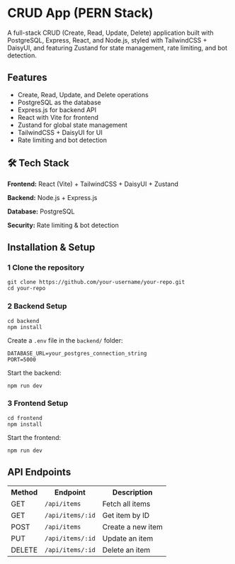 <h1>CRUD App (PERN Stack)</h1>
<p>A full-stack CRUD (Create, Read, Update, Delete) application built with PostgreSQL, Express, React, and Node.js, styled with TailwindCSS + DaisyUI, and featuring Zustand for state management, rate limiting, and bot detection.</p>

<h2> Features</h2>
<ul>
  <li> Create, Read, Update, and Delete operations</li>
  <li> PostgreSQL as the database</li>
  <li> Express.js for backend API</li>
  <li> React with Vite for frontend</li>
  <li> Zustand for global state management</li>
  <li> TailwindCSS + DaisyUI for UI</li>
  <li> Rate limiting and bot detection</li>
</ul>

<h2>🛠 Tech Stack</h2>
<p><strong>Frontend:</strong> React (Vite) + TailwindCSS + DaisyUI + Zustand</p>
<p><strong>Backend:</strong> Node.js + Express.js</p>
<p><strong>Database:</strong> PostgreSQL</p>
<p><strong>Security:</strong> Rate limiting & bot detection</p>

<h2>Installation & Setup</h2>

<h3>1️ Clone the repository</h3>
<pre><code>git clone https://github.com/your-username/your-repo.git
cd your-repo</code></pre>

<h3>2️ Backend Setup</h3>
<pre><code>cd backend
npm install</code></pre>

<p>Create a <code>.env</code> file in the <code>backend/</code> folder:</p>
<pre><code>DATABASE_URL=your_postgres_connection_string
PORT=5000</code></pre>

<p>Start the backend:</p>
<pre><code>npm run dev</code></pre>

<h3>3️ Frontend Setup</h3>
<pre><code>cd frontend
npm install</code></pre>

<p>Start the frontend:</p>
<pre><code>npm run dev</code></pre>

<h2>API Endpoints</h2>
<table>
  <tr>
    <th>Method</th>
    <th>Endpoint</th>
    <th>Description</th>
  </tr>
  <tr>
    <td>GET</td>
    <td><code>/api/items</code></td>
    <td>Fetch all items</td>
  </tr>
  <tr>
    <td>GET</td>
    <td><code>/api/items/:id</code></td>
    <td>Get item by ID</td>
  </tr>
  <tr>
    <td>POST</td>
    <td><code>/api/items</code></td>
    <td>Create a new item</td>
  </tr>
  <tr>
    <td>PUT</td>
    <td><code>/api/items/:id</code></td>
    <td>Update an item</td>
  </tr>
  <tr>
    <td>DELETE</td>
    <td><code>/api/items/:id</code></td>
    <td>Delete an item</td>
  </tr>
</table>







